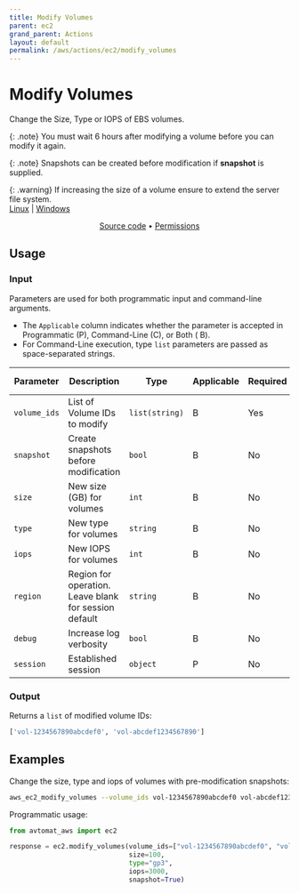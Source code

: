 ```yaml
---
title: Modify Volumes
parent: ec2
grand_parent: Actions
layout: default
permalink: /aws/actions/ec2/modify_volumes
---
```


# Modify Volumes

Change the Size, Type or IOPS of EBS volumes.<br/>

{: .note}
You must wait 6 hours after modifying a volume before you can modify it again.

{: .note}
Snapshots can be created before modification if <b>snapshot</b> is supplied.

{: .warning}
If increasing the size of a volume ensure to extend the server file system. <br/>
  <a href="https://docs.aws.amazon.com/AWSEC2/latest/UserGuide/recognize-expanded-volume-linux.html" target="_blank">Linux</a> | <a href="https://docs.aws.amazon.com/AWSEC2/latest/WindowsGuide/recognize-expanded-volume-windows.html" target="_blank">Windows</a>

<p align="center">
   <a href="https://github.com/avtomat-hub/avtomat-aws/tree/main/avtomat_aws/ec2/modify_volumes.py">Source code</a> •
   <a href="/aws/permissions/ec2/modify_volumes">Permissions</a>
</p>

## Usage

### Input

Parameters are used for both programmatic input and command-line arguments.<br/>

- The `Applicable` column indicates whether the parameter is accepted in Programmatic (P), Command-Line (C), or Both (
  B).<br/>
- For Command-Line execution, type `list` parameters are passed as space-separated strings.

| Parameter    | Description                                           | Type           | Applicable | Required | Default Value   |
|--------------|-------------------------------------------------------|----------------|------------|----------|-----------------|
| `volume_ids` | List of Volume IDs to modify                          | `list(string)` | B          | Yes      | None            |
| `snapshot`   | Create snapshots before modification                  | `bool`         | B          | No       | False           |
| `size`       | New size (GB) for volumes                             | `int`          | B          | No       | None            |
| `type`       | New type for volumes                                  | `string`       | B          | No       | None            |
| `iops`       | New IOPS for volumes                                  | `int`          | B          | No       | None            |
| `region`     | Region for operation. Leave blank for session default | `string`       | B          | No       | Session Default |
| `debug`      | Increase log verbosity                                | `bool`         | B          | No       | False           |
| `session`    | Established session                                   | `object`       | P          | No       | None            |                           |

### Output

Returns a `list` of modified volume IDs:

```python
['vol-1234567890abcdef0', 'vol-abcdef1234567890']
```

## Examples

Change the size, type and iops of volumes with pre-modification snapshots:

```bash
aws_ec2_modify_volumes --volume_ids vol-1234567890abcdef0 vol-abcdef1234567890 --size 100 --type gp3 --iops 3000
```

Programmatic usage:

```python
from avtomat_aws import ec2

response = ec2.modify_volumes(volume_ids=["vol-1234567890abcdef0", "vol-abcdef1234567890"],
                              size=100,
                              type="gp3",
                              iops=3000,
                              snapshot=True)
```
